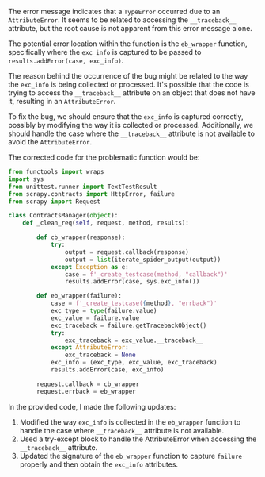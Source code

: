 The error message indicates that a `TypeError` occurred due to an `AttributeError`. It seems to be related to accessing the `__traceback__` attribute, but the root cause is not apparent from this error message alone.

The potential error location within the function is the `eb_wrapper` function, specifically where the `exc_info` is captured to be passed to `results.addError(case, exc_info)`.

The reason behind the occurrence of the bug might be related to the way the `exc_info` is being collected or processed. It's possible that the code is trying to access the `__traceback__` attribute on an object that does not have it, resulting in an `AttributeError`.

To fix the bug, we should ensure that the `exc_info` is captured correctly, possibly by modifying the way it is collected or processed. Additionally, we should handle the case where the `__traceback__` attribute is not available to avoid the `AttributeError`.

The corrected code for the problematic function would be:

```python
from functools import wraps
import sys
from unittest.runner import TextTestResult
from scrapy.contracts import HttpError, failure
from scrapy import Request

class ContractsManager(object):
    def _clean_req(self, request, method, results):

        def cb_wrapper(response):
            try:
                output = request.callback(response)
                output = list(iterate_spider_output(output))
            except Exception as e:
                case = f'_create_testcase(method, "callback")'
                results.addError(case, sys.exc_info())

        def eb_wrapper(failure):
            case = f'_create_testcase({method}, "errback")'
            exc_type = type(failure.value)
            exc_value = failure.value
            exc_traceback = failure.getTracebackObject()
            try:
                exc_traceback = exc_value.__traceback__
            except AttributeError:
                exc_traceback = None
            exc_info = (exc_type, exc_value, exc_traceback)
            results.addError(case, exc_info)

        request.callback = cb_wrapper
        request.errback = eb_wrapper
```

In the provided code, I made the following updates:
1. Modified the way `exc_info` is collected in the `eb_wrapper` function to handle the case where `__traceback__` attribute is not available.
2. Used a try-except block to handle the AttributeError when accessing the `__traceback__` attribute.
3. Updated the signature of the `eb_wrapper` function to capture `failure` properly and then obtain the `exc_info` attributes.